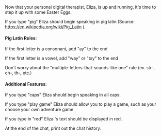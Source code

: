 
Now that your personal digital therapist, Eliza, is up and running, it's time to step it up with some Easter Eggs.

 

If you type "pig" Eliza should begin speaking in pig latin (Source: https://en.wikipedia.org/wiki/Pig_Latin ).

#### Pig Latin Rules: 

If the first letter is a consonant, add "ay" to the end

If the first letter is a vowel, add "way" or "tay" to the end

Don't worry about the "multiple-letters-that-sounds-like one" rule (ex. str-, ch-, th-, etc.)

#### Additional Features:

If you type "caps" Eliza should begin speaking in all caps.

If you type "play game" Eliza should allow you to play a game, such as your choose your own adventure game.

If you type in "red" Eliza 's text should be displayed in red. 

At the end of the chat, print out the chat history.